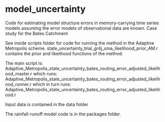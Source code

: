 # model_uncertainty
Code for estimating model structure errors in memory-carrying time series models assuming the error models of observational data are known.
Case study for the Bates Catchment

See inside scripts folder for code for running the method in the Adaptive Metropolis scheme.
state_uncertainty_trial_gr4j_sma_likelihood_prior_AM.r contains the prior and likelihood functions of the method.

The main script is:
Adaptive_Metropolis_state_uncertainty_bates_routing_error_adjusted_likelihood_master.r 
which runs:
Adaptive_Metropolis_state_uncertainty_bates_routing_error_adjusted_likelihood_runner.r
which in turn runs:
Adaptive_Metropolis_state_uncertainty_bates_routing_error_adjusted_likelihood.r

Input data is contained in the data folder

The rainfall-runoff model code is in the packages folder.
